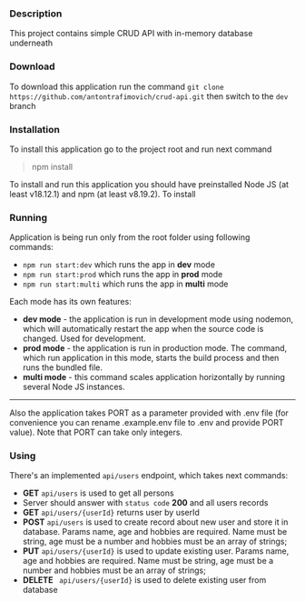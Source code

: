 ### Description
This project contains simple CRUD API with in-memory database underneath

### Download
To download this application run the command
`git clone https://github.com/antontrafimovich/crud-api.git`
then switch to the `dev` branch


### Installation
To install this application go to the project root and run next command
> npm install

To install and run this application you should have preinstalled Node JS (at least v18.12.1) and npm (at least v8.19.2). To install

### Running
Application is being run only from the root folder using following commands:
- `npm run start:dev` which runs the app in **dev** mode
- `npm run start:prod` which runs the app in **prod** mode
- `npm run start:multi` which runs the app in **multi** mode

Each mode has its own features:
 - **dev mode** - the application is run in development mode using nodemon, which will automatically restart the app when the source code is changed. Used for development.
 - **prod mode** - the application is run in production mode. The command, which run application in this mode, starts the build process and then runs the bundled file.
 - **multi mode** - this command scales application horizontally by running several Node JS instances.


------------



 Also the application takes PORT as a parameter provided with .env file (for convenience you can rename .example.env file to .env and provide PORT value). Note that PORT can take only integers.

### Using
There's an implemented `api/users` endpoint, which takes next commands:
- **GET** `api/users` is used to get all persons
 - Server should answer with `status code` **200** and all users records
- **GET**  `api/users/{userId}` returns user by userId
- **POST** `api/users` is used to create record about new user and store it in database. Params name, age and hobbies are required. Name must be string, age must be a number and hobbies must be an array of strings;
- **PUT**  `api/users/{userId}` is used to update existing user. Params name, age and hobbies are required. Name must be string, age must be a number and hobbies must be an array of strings;
- **DELETE** ` api/users/{userId}` is used to delete existing user from database